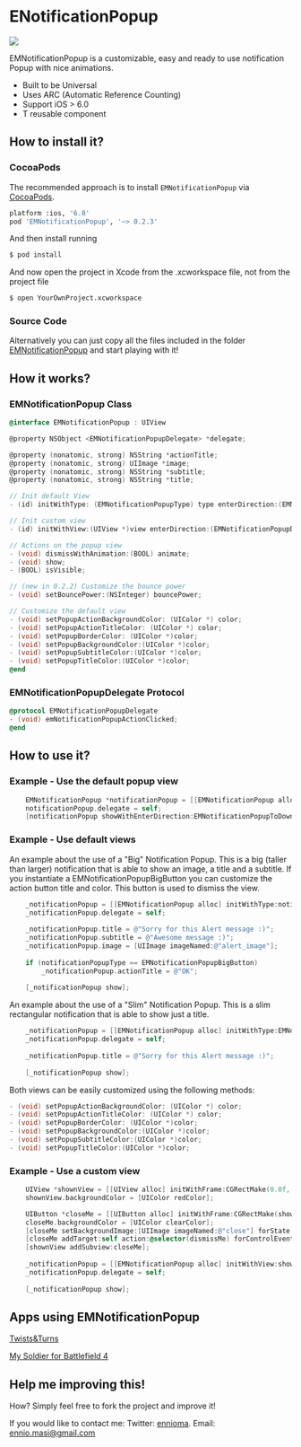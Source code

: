 ENotificationPopup
==============================
![](https://dl.dropboxusercontent.com/u/37783784/EMNotificationPopup.gif)

EMNotificationPopup is a customizable, easy and ready to use notification Popup with nice animations.

* Built to be Universal
* Uses ARC (Automatic Reference Counting)
* Support iOS > 6.0
* T reusable component

## How to install it?
### CocoaPods
The recommended approach is to install `EMNotificationPopup` via [CocoaPods](http://cocoapods.org/).

``` bash
platform :ios, '6.0'
pod 'EMNotificationPopup', '~> 0.2.3'
```

And then install running
``` bash
$ pod install
```

And now open the project in Xcode from the .xcworkspace file, not from the project file

``` bash
$ open YourOwnProject.xcworkspace
```

### Source Code
Alternatively you can just copy all the files included in the folder [EMNotificationPopup](https://github.com/ennioma/EMNotificationPopup/tree/master/EMNotificationPopup) and start playing with it!

## How it works?
### EMNotificationPopup Class

```objective-c
@interface EMNotificationPopup : UIView

@property NSObject <EMNotificationPopupDelegate> *delegate;

@property (nonatomic, strong) NSString *actionTitle;
@property (nonatomic, strong) UIImage *image;
@property (nonatomic, strong) NSString *subtitle;
@property (nonatomic, strong) NSString *title;

// Init default View
- (id) initWithType: (EMNotificationPopupType) type enterDirection:(EMNotificationPopupDirection) enter exitDirection:(EMNotificationPopupDirection) exit popupPosition: (EMNotificationPopupPosition) position;

// Init custom view
- (id) initWithView:(UIView *)view enterDirection:(EMNotificationPopupDirection) enter exitDirection:(EMNotificationPopupDirection) exit popupPosition: (EMNotificationPopupPosition) position;

// Actions on the popup view
- (void) dismissWithAnimation:(BOOL) animate;
- (void) show;
- (BOOL) isVisible;

// (new in 0.2.2) Customize the bounce power
- (void) setBouncePower:(NSInteger) bouncePower;

// Customize the default view
- (void) setPopupActionBackgroundColor: (UIColor *) color;
- (void) setPopupActionTitleColor: (UIColor *) color;
- (void) setPopupBorderColor: (UIColor *)color;
- (void) setPopupBackgroundColor:(UIColor *)color;
- (void) setPopupSubtitleColor:(UIColor *)color;
- (void) setPopupTitleColor:(UIColor *)color;
@end
```
    
### EMNotificationPopupDelegate Protocol

```objective-c
@protocol EMNotificationPopupDelegate
- (void) emNotificationPopupActionClicked;
@end
```

## How to use it?
### Example - Use the default popup view
```objective-c
    EMNotificationPopup *notificationPopup = [[EMNotificationPopup alloc] initWithImage:[UIImage imageNamed:@"alert_image"] andTitle:@"Hi, this is an alert message!" andSubTitle:@"Sorry for this message :)" andButtonTitle:@"OK"];
    notificationPopup.delegate = self;
    [notificationPopup showWithEnterDirection:EMNotificationPopupToDown andExitDirection:EMNotificationPopupToLeft];
```

### Example - Use default views
An example about the use of a "Big" Notification Popup. This is a big (taller than larger) notification that is able to show an image, a title and a subtitle.
If you instantiate a EMNotificationPopupBigButton you can customize the action button title and color. This button is used to dismiss the view.

```objective-c
    _notificationPopup = [[EMNotificationPopup alloc] initWithType:notificationPopupType enterDirection:EMNotificationPopupToDown exitDirection:EMNotificationPopupToLeft popupPosition:position];
    _notificationPopup.delegate = self;
    
    _notificationPopup.title = @"Sorry for this Alert message :)";
    _notificationPopup.subtitle = @"Awesome message :)";
    _notificationPopup.image = [UIImage imageNamed:@"alert_image"];
    
    if (notificationPopupType == EMNotificationPopupBigButton)
        _notificationPopup.actionTitle = @"OK";
    
    [_notificationPopup show];
```

An example about the use of a "Slim" Notification Popup. This is a slim rectangular notification that is able to show just a title.

```objective-c
    _notificationPopup = [[EMNotificationPopup alloc] initWithType:EMNotificationPopupSlim enterDirection:EMNotificationPopupToDown exitDirection:EMNotificationPopupToLeft popupPosition:position];
    _notificationPopup.delegate = self;
    
    _notificationPopup.title = @"Sorry for this Alert message :)";
    
    [_notificationPopup show];
```

Both views can be easily customized using the following methods:
```objective-c
- (void) setPopupActionBackgroundColor: (UIColor *) color;
- (void) setPopupActionTitleColor: (UIColor *) color;
- (void) setPopupBorderColor: (UIColor *)color;
- (void) setPopupBackgroundColor:(UIColor *)color;
- (void) setPopupSubtitleColor:(UIColor *)color;
- (void) setPopupTitleColor:(UIColor *)color;
```



### Example - Use a custom view
```objective-c
    UIView *shownView = [[UIView alloc] initWithFrame:CGRectMake(0.0f, 0.0f, 250.0f, 125.0f)];
    shownView.backgroundColor = [UIColor redColor];

    UIButton *closeMe = [[UIButton alloc] initWithFrame:CGRectMake(shownView.frame.size.width - 25.0f, 3.0f, 22.0f, 22.0f)];
    closeMe.backgroundColor = [UIColor clearColor];
    [closeMe setBackgroundImage:[UIImage imageNamed:@"close"] forState:UIControlStateNormal];
    [closeMe addTarget:self action:@selector(dismissMe) forControlEvents:UIControlEventTouchDown];
    [shownView addSubview:closeMe];
    
    _notificationPopup = [[EMNotificationPopup alloc] initWithView:shownView enterDirection:EMNotificationPopupToRight exitDirection:EMNotificationPopupToRight popupPosition:position];
    _notificationPopup.delegate = self;
    
    [_notificationPopup show];
```

## Apps using EMNotificationPopup 
  [Twists&Turns](https://itunes.apple.com/au/app/twists-and-turns/id909597408?l=it&ls=1&mt=8)

  [My Soldier for Battlefield 4](https://itunes.apple.com/us/app/my-soldier-for-battlefield-4/id718845676)
 
## Help me improving this!
How? Simply feel free to fork the project and improve it!

If you would like to contact me:
Twitter: [ennioma](https://twitter.com/ennioma).
Email: ennio.masi@gmail.com
